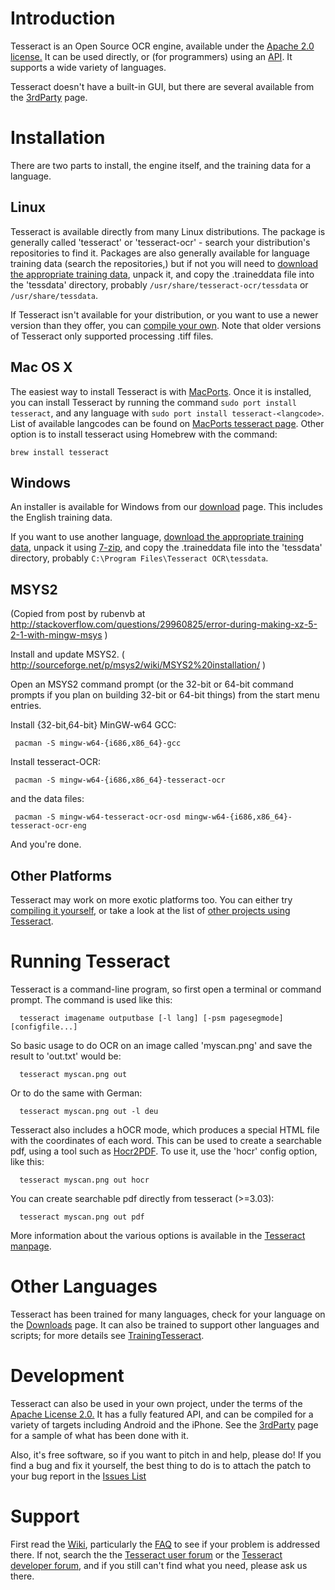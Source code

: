 # Introduction

Tesseract is an Open Source OCR engine, available under the [Apache 2.0 license.](http://www.apache.org/licenses/LICENSE-2.0) It can be used directly, or (for programmers) using an [API](https://github.com/tesseract-ocr/tesseract/blob/master/api/baseapi.h). It supports a wide variety of languages.

Tesseract doesn't have a built-in GUI, but there are several available from the [3rdParty](3rdParty) page.

# Installation

There are two parts to install, the engine itself, and the training data for a language.

## Linux

Tesseract is available directly from many Linux distributions. The package is generally called 'tesseract' or 'tesseract-ocr' - search your distribution's repositories to find it. Packages are also generally available for language training data (search the repositories,) but if not you will need to [download the appropriate training data](http://code.google.com/p/tesseract-ocr/downloads/list), unpack it, and copy the .traineddata file into the 'tessdata' directory, probably `/usr/share/tesseract-ocr/tessdata` or `/usr/share/tessdata`.

If Tesseract isn't available for your distribution, or you want to use a newer version than they offer, you can [compile your own](Compiling). Note that older versions of Tesseract only supported processing .tiff files.

## Mac OS X

The easiest way to install Tesseract is with [MacPorts](https://www.macports.org/). Once it is installed, you can install Tesseract by running the command `sudo port install tesseract`, and any language with `sudo port install tesseract-<langcode>`. List of available langcodes can be found on [MacPorts tesseract page](https://www.macports.org/ports.php?by=name&substr=tesseract-). 
Other option is to install tesseract using Homebrew with the command:
```
brew install tesseract
```

## Windows

An installer is available for Windows from our [download](Downloads) page. This includes the English training data.

If you want to use another language, [download the appropriate training data](http://code.google.com/p/tesseract-ocr/downloads/list), unpack it using [7-zip](http://www.7-zip.org), and copy the .traineddata file into the 'tessdata' directory, probably `C:\Program Files\Tesseract OCR\tessdata`.

## MSYS2

(Copied from post by rubenvb at http://stackoverflow.com/questions/29960825/error-during-making-xz-5-2-1-with-mingw-msys )

Install and update MSYS2. 
( http://sourceforge.net/p/msys2/wiki/MSYS2%20installation/ )

Open an MSYS2 command prompt (or the 32-bit or 64-bit command prompts if you plan on building 32-bit or 64-bit things) from the start menu entries. 

Install {32-bit,64-bit} MinGW-w64 GCC:

```
 pacman -S mingw-w64-{i686,x86_64}-gcc
```

Install tesseract-OCR:

```
 pacman -S mingw-w64-{i686,x86_64}-tesseract-ocr
```

and the data files:

```
 pacman -S mingw-w64-tesseract-ocr-osd mingw-w64-{i686,x86_64}-tesseract-ocr-eng
```

And you're done. 

## Other Platforms

Tesseract may work on more exotic platforms too. You can either try [compiling it yourself](Compiling), or take a look at the list of [other projects using Tesseract](3rdParty).

# Running Tesseract

Tesseract is a command-line program, so first open a terminal or command prompt. The command is used like this:

```
  tesseract imagename outputbase [-l lang] [-psm pagesegmode] [configfile...]
```

So basic usage to do OCR on an image called 'myscan.png' and save the result to 'out.txt' would be:

```
  tesseract myscan.png out
```

Or to do the same with German:

```
  tesseract myscan.png out -l deu
```

Tesseract also includes a hOCR mode, which produces a special HTML file with the coordinates of each word. This can be used to create a searchable pdf, using a tool such as [Hocr2PDF](http://exactcode.de/site/open_source/exactimage/hocr2pdf). To use it, use the 'hocr' config option, like this:

```
  tesseract myscan.png out hocr
```

You can create searchable pdf directly from tesseract (>=3.03):

```
  tesseract myscan.png out pdf
```

More information about the various options is available in the [Tesseract manpage](https://github.com/tesseract-ocr/tesseract/blob/master/doc/tesseract.1.asc).

# Other Languages

Tesseract has been trained for many languages, check for your language on the [Downloads](http://code.google.com/p/tesseract-ocr/downloads/list) page. It can also be trained to support other languages and scripts; for more details see [TrainingTesseract](TrainingTesseract).

# Development

Tesseract can also be used in your own project, under the terms of the [Apache License 2.0.](http://www.apache.org/licenses/LICENSE-2.0) It has a fully featured API, and can be compiled for a variety of targets including Android and the iPhone. See the [3rdParty](3rdParty) page for a sample of what has been done with it.

Also, it's free software, so if you want to pitch in and help, please do!
If you find a bug and fix it yourself, the best thing to do is to attach the patch to your bug report in the [Issues List](https://github.com/tesseract-ocr/tesseract/issues)

# Support

First read the [Wiki](https://github.com/tesseract-ocr/tesseract/wiki), particularly the [FAQ](FAQ) to see if your problem is addressed there. If not, search the the [Tesseract user forum](http://groups.google.com/group/tesseract-ocr) or the [Tesseract developer forum](http://groups.google.com/group/tesseract-dev), and if you still can't find what you need, please ask us there.